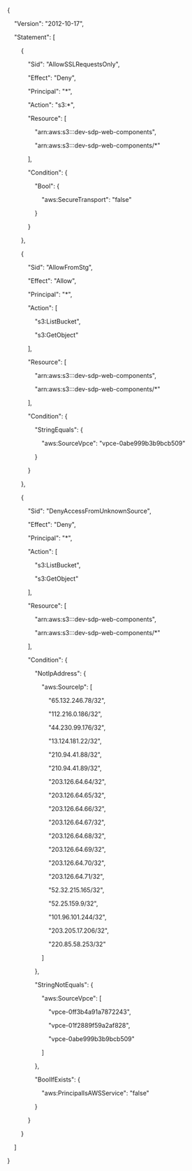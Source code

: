 {

    "Version": "2012-10-17",

    "Statement": [

        {

            "Sid": "AllowSSLRequestsOnly",

            "Effect": "Deny",

            "Principal": "*",

            "Action": "s3:*",

            "Resource": [

                "arn:aws:s3:::dev-sdp-web-components",

                "arn:aws:s3:::dev-sdp-web-components/*"

            ],

            "Condition": {

                "Bool": {

                    "aws:SecureTransport": "false"

                }

            }

        },

        {

            "Sid": "AllowFromStg",

            "Effect": "Allow",

            "Principal": "*",

            "Action": [

                "s3:ListBucket",

                "s3:GetObject"

            ],

            "Resource": [

                "arn:aws:s3:::dev-sdp-web-components",

                "arn:aws:s3:::dev-sdp-web-components/*"

            ],

            "Condition": {

                "StringEquals": {

                    "aws:SourceVpce": "vpce-0abe999b3b9bcb509"

                }

            }

        },

        {

            "Sid": "DenyAccessFromUnknownSource",

            "Effect": "Deny",

            "Principal": "*",

            "Action": [

                "s3:ListBucket",

                "s3:GetObject"

            ],

            "Resource": [

                "arn:aws:s3:::dev-sdp-web-components",

                "arn:aws:s3:::dev-sdp-web-components/*"

            ],

            "Condition": {

                "NotIpAddress": {

                    "aws:SourceIp": [

                        "65.132.246.78/32",

                        "112.216.0.186/32",

                        "44.230.99.176/32",

                        "13.124.181.22/32",

                        "210.94.41.88/32",

                        "210.94.41.89/32",

                        "203.126.64.64/32",

                        "203.126.64.65/32",

                        "203.126.64.66/32",

                        "203.126.64.67/32",

                        "203.126.64.68/32",

                        "203.126.64.69/32",

                        "203.126.64.70/32",

                        "203.126.64.71/32",

                        "52.32.215.165/32",

                        "52.25.159.9/32",

                        "101.96.101.244/32",

                        "203.205.17.206/32",

                        "220.85.58.253/32"

                    ]

                },

                "StringNotEquals": {

                    "aws:SourceVpce": [

                        "vpce-0ff3b4a91a7872243",

                        "vpce-01f2889f59a2af828",

                        "vpce-0abe999b3b9bcb509"

                    ]

                },

                "BoolIfExists": {

                    "aws:PrincipalIsAWSService": "false"

                }

            }

        }

    ]

}